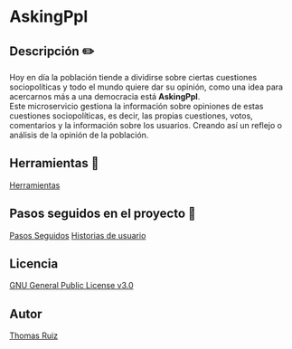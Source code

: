 # AskingPpl
## Descripción :pencil2:  
Hoy en día la población tiende a dividirse sobre ciertas cuestiones sociopolíticas y todo el mundo quiere dar su opinión, como una idea para acercarnos más a una democracia está **AskingPpl**.  
Este microservicio gestiona la información sobre opiniones de estas cuestiones sociopolíticas, es decir, las propias cuestiones, votos, comentarios y la información sobre los usuarios. Creando así un reflejo o análisis de la opinión de la población.  

## Herramientas :hammer:  
[Herramientas](https://github.com/thomasruizfdez/AskingPpl/blob/master/docs/Herramientas.md)  

## Pasos seguidos en el proyecto  :walking:
[Pasos Seguidos](https://github.com/thomasruizfdez/AskingPpl/blob/master/docs/PasosSeguidos.md) 
[Historias de usuario](https://github.com/thomasruizfdez/AskingPpl/labels/user-stories)

## Licencia  
[GNU General Public License v3.0](https://github.com/thomasruizfdez/AskingPpl/blob/master/LICENSE)  

## Autor
[Thomas Ruiz](https://github.com/thomasruizfdez)

